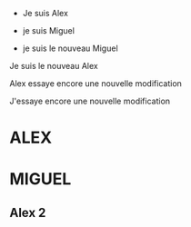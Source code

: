 - Je suis Alex

- je suis Miguel



- je suis le nouveau Miguel

Je suis le nouveau Alex 


Alex essaye encore une nouvelle modification

J'essaye encore une nouvelle modification


# ALEX

# MIGUEL

## Alex 2